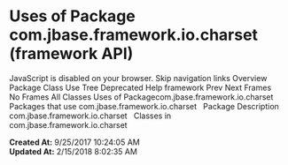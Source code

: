 # Uses of Package com.jbase.framework.io.charset (framework   API)

JavaScript is disabled on your browser. Skip navigation links Overview Package Class Use Tree Deprecated Help framework Prev Next Frames No Frames All Classes Uses of Packagecom.jbase.framework.io.charset Packages that use com.jbase.framework.io.charset   Package Description com.jbase.framework.io.charset   Classes in com.jbase.framework.io.charset   

**Created At:** 9/25/2017 10:24:05 AM  
**Updated At:** 2/15/2018 8:02:35 AM  

